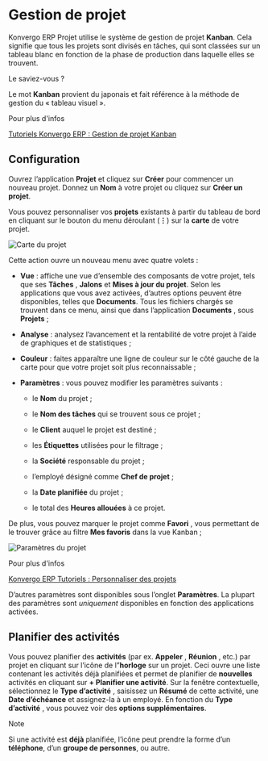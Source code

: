 # Gestion de projet

Konvergo ERP Projet utilise le système de gestion de projet **Kanban**. Cela signifie
que tous les projets sont divisés en tâches, qui sont classées sur un tableau
blanc en fonction de la phase de production dans laquelle elles se trouvent.

<div class="admonition-did-you-know alert">
<p class="alert-title">
Le saviez-vous ?</p><p>Le mot <b>Kanban</b> provient du japonais et fait référence à la méthode de gestion du « tableau visuel ».</p>
</div> <div class="alert alert-secondary">
<p class="alert-title">
Pour plus d'infos</p><p><a href="https://www.odoo.com/slides/slide/kanban-project-management-1664">Tutoriels Konvergo ERP : Gestion de projet Kanban</a></p>
</div>

## Configuration

Ouvrez l’application **Projet** et cliquez sur **Créer** pour commencer un
nouveau projet. Donnez un **Nom** à votre projet ou cliquez sur **Créer un
projet**.

Vous pouvez personnaliser vos **projets** existants à partir du tableau de
bord en cliquant sur le bouton du menu déroulant (**⋮**) sur la **carte** de
votre projet.

![Carte du projet](../../../_images/project-settings.png)

Cette action ouvre un nouveau menu avec quatre volets :

  * **Vue** : affiche une vue d’ensemble des composants de votre projet, tels que ses **Tâches** , **Jalons** et **Mises à jour du projet**. Selon les applications que vous avez activées, d’autres options peuvent être disponibles, telles que **Documents**. Tous les fichiers chargés se trouvent dans ce menu, ainsi que dans l’application **Documents** , sous **Projets** ;

  * **Analyse** : analysez l’avancement et la rentabilité de votre projet à l’aide de graphiques et de statistiques ;

  * **Couleur** : faites apparaître une ligne de couleur sur le côté gauche de la carte pour que votre projet soit plus reconnaissable ;

  * **Paramètres** : vous pouvez modifier les paramètres suivants :

    * le **Nom** du projet ;

    * le **Nom des tâches** qui se trouvent sous ce projet ;

    * le **Client** auquel le projet est destiné ;

    * les **Étiquettes** utilisées pour le filtrage ;

    * la **Société** responsable du projet ;

    * l’employé désigné comme **Chef de projet** ;

    * la **Date planifiée** du projet ;

    * le total des **Heures allouées** à ce projet.

De plus, vous pouvez marquer le projet comme **Favori** , vous permettant de
le trouver grâce au filtre **Mes favoris** dans la vue Kanban ;

![Paramètres du projet](../../../_images/project-settings-opened.png)
<div class="alert alert-secondary">
<p class="alert-title">
Pour plus d'infos</p><p><a href="https://www.odoo.com/slides/slide/customize-projects-3615?fullscreen=1">Konvergo ERP Tutoriels : Personnaliser des projets</a></p>
</div>

D’autres paramètres sont disponibles sous l’onglet **Paramètres**. La plupart
des paramètres sont _uniquement_ disponibles en fonction des applications
activées.

## Planifier des activités

Vous pouvez planifier des **activités** (par ex. **Appeler** , **Réunion** ,
etc.) par projet en cliquant sur l’icône de l”**horloge** sur un projet. Ceci
ouvre une liste contenant les activités déjà planifiées et permet de planifier
de **nouvelles** activités en cliquant sur **\+ Planifier une activité**. Sur
la fenêtre contextuelle, sélectionnez le **Type d’activité** , saisissez un
**Résumé** de cette activité, une **Date d’échéance** et assignez-la à un
employé. En fonction du **Type d’activité** , vous pouvez voir des **options
supplémentaires**.

<div class="alert alert-primary">
<p class="alert-title">
Note</p><p>Si une activité est <b>déjà</b> planifiée, l’icône peut prendre la forme d’un <b>téléphone</b>, d’un <b>groupe de personnes</b>, ou autre.</p>
</div>

